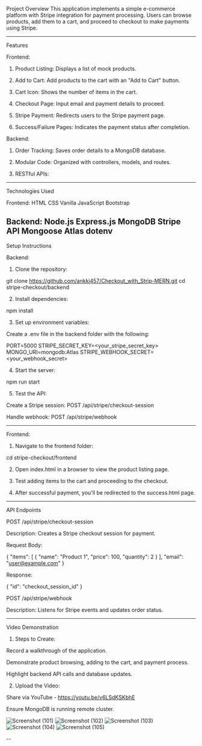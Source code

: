 Project Overview
This application implements a simple e-commerce platform with Stripe integration for payment processing. 
Users can browse products, add them to a cart, and proceed to checkout to make payments using Stripe.


---

Features

Frontend:

1. Product Listing: Displays a list of mock products.


2. Add to Cart: Add products to the cart with an "Add to Cart" button.


3. Cart Icon: Shows the number of items in the cart.


4. Checkout Page: Input email and payment details to proceed.


5. Stripe Payment: Redirects users to the Stripe payment page.


6. Success/Failure Pages: Indicates the payment status after completion.



Backend:

1. Order Tracking: Saves order details to a MongoDB database.


2. Modular Code: Organized with controllers, models, and routes.


3. RESTful APIs:

---

Technologies Used

Frontend:
HTML
CSS
Vanilla JavaScript
Bootstrap

Backend:
Node.js
Express.js
MongoDB
Stripe API
Mongoose Atlas
dotenv
---

Setup Instructions

Backend:

1. Clone the repository:

git clone https://github.com/ankki457/Checkout_with_Strip-MERN.git
cd stripe-checkout/backend


2. Install dependencies:

npm install


3. Set up environment variables:

Create a .env file in the backend folder with the following:

PORT=5000
STRIPE_SECRET_KEY=<your_stripe_secret_key>
MONGO_URI=mongodb:Atlas
STRIPE_WEBHOOK_SECRET=<your_webhook_secret>



4. Start the server:

npm run start


5. Test the API:

Create a Stripe session: POST /api/stripe/checkout-session

Handle webhook: POST /api/stripe/webhook





---

Frontend:

1. Navigate to the frontend folder:

cd stripe-checkout/frontend


2. Open index.html in a browser to view the product listing page.


3. Test adding items to the cart and proceeding to the checkout.


4. After successful payment, you'll be redirected to the success.html page.




---

API Endpoints

POST /api/stripe/checkout-session

Description: Creates a Stripe checkout session for payment.

Request Body:

{
  "items": [
    { "name": "Product 1", "price": 100, "quantity": 2 }
  ],
  "email": "user@example.com"
}

Response:

{
  "id": "checkout_session_id"
}


POST /api/stripe/webhook

Description: Listens for Stripe events and updates order status.


---

Video Demonstration

1. Steps to Create:

Record a walkthrough of the application.

Demonstrate product browsing, adding to the cart, and payment process.

Highlight backend API calls and database updates.



2. Upload the Video:

Share via YouTube -  https://youtu.be/v6LSdKSKbhE


Ensure MongoDB is running remote cluster.

![Screenshot (101)](https://github.com/user-attachments/assets/df8b23dc-672c-4f43-b0f7-c69491247559)
![Screenshot (102)](https://github.com/user-attachments/assets/c387582d-ec57-4d24-a739-7f998166c1be)
![Screenshot (103)](https://github.com/user-attachments/assets/4496204e-ec48-4ff7-9da5-97d6b0ab2f75)
![Screenshot (104)](https://github.com/user-attachments/assets/15e2f2f6-946b-41e1-aff2-5e651860c168)
![Screenshot (105)](https://github.com/user-attachments/assets/90a85c45-1378-4754-a059-34906e9a6b70)

--
